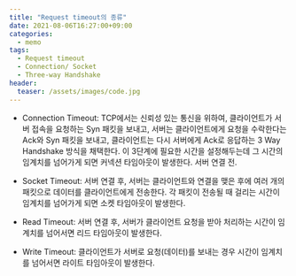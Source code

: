 ```yaml
---
title: "Request timeout의 종류"
date: 2021-08-06T16:27:00+09:00
categories:
  - memo
tags:
  - Request timeout
  - Connection/ Socket
  - Three-way Handshake
header:
  teaser: /assets/images/code.jpg
---
```


* Connection Timeout: TCP에서는 신뢰성 있는 통신을 위하여, 클라이언트가 서버 접속을 요청하는 Syn 패킷을 보내고, 서버는 클라이언트에게 요청을 수락한다는 Ack와 Syn 패킷을 보내고, 클라이언트는 다시 서버에게 Ack로 응답하는 3 Way Handshake 방식을 채택한다. 이 3단계에 필요한 시간을 설정해두는데 그 시간의 임계치를 넘어가게 되면 커넥션 타임아웃이 발생한다. 서버 연결 전. 

* Socket Timeout: 서버 연결 후, 서버는 클라이언트와 연결을 맺은 후에 여러 개의 패킷으로 데이터를 클라이언트에게 전송한다. 각 패킷이 전송될 때 걸리는 시간이 임계치를 넘어가게 되면 소켓 타임아웃이 발생한다.

* Read Timeout: 서버 연결 후, 서버가 클라이언트 요청을 받아 처리하는 시간이 임계치를 넘어서면 리드 타임아웃이 발생한다. 
  
* Write Timeout: 클라이언트가 서버로 요청(데이터)를 보내는 경우 시간이 임계치를 넘어서면 라이트 타임아웃이 발생한다. 